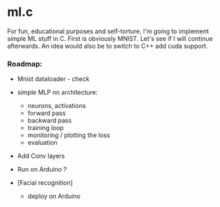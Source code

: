 # ml.c
For fun, educational purposes and self-torture, I'm going to implement simple ML stuff in C. 
First is obviously MNIST. Let's see if I will continue afterwards.
An idea would also be to switch to C++ add cuda support.

### Roadmap:
- Mnist dataloader - check
- simple MLP nn architecture:
    - neurons, activations
    - forward pass
    - backward pass
    - training loop
    - monitoring / plotting the loss
    - evaluation
- Add Conv layers
- Run on Arduino ?

- [Facial recognition]
    - deploy on Arduino

